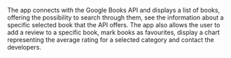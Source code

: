 The app connects with the Google Books API and displays a list of books, offering the possibility to search through them, see the information about a specific selected book that the API offers. The app also allows the user to add a review to a specific book, mark books as favourites, display a chart representing the average rating for a selected category and contact the developers.
